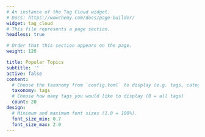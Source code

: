 ```yaml
---
# An instance of the Tag Cloud widget.
# Docs: https://wowchemy.com/docs/page-builder/
widget: tag_cloud
# This file represents a page section.
headless: true

# Order that this section appears on the page.
weight: 120

title: Popular Topics
subtitle: ''
active: false
content:
  # Choose the taxonomy from `config.toml` to display (e.g. tags, categories)
  taxonomy: tags
  # Choose how many tags you would like to display (0 = all tags)
  count: 20
design:
  # Minimum and maximum font sizes (1.0 = 100%).
  font_size_min: 0.7
  font_size_max: 2.0
---
```

